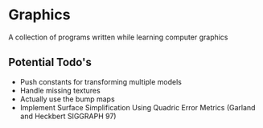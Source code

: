 # Graphics
A collection of programs written while learning computer graphics

## Potential Todo's

- Push constants for transforming multiple models
- Handle missing textures
- Actually use the bump maps
- Implement Surface Simplification Using Quadric Error Metrics (Garland and Heckbert SIGGRAPH 97)